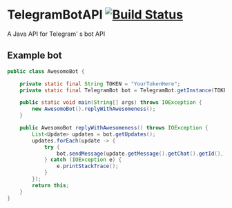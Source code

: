 # TelegramBotAPI    [![Build Status](https://travis-ci.org/Reefstah/TelegramBotAPI.svg?branch=master)](https://travis-ci.org/Reefstah/TelegramBotAPI)
A Java API for Telegram' s bot API

## Example bot
```java
public class AwesomoBot {

    private static final String TOKEN = "YourTokenHere";
    private static final TelegramBot bot = TelegramBot.getInstance(TOKEN);

    public static void main(String[] args) throws IOException {
        new AwesomoBot().replyWithAwesomeness();
    }

    public AwesomoBot replyWithAwesomeness() throws IOException {
        List<Update> updates = bot.getUpdates();
        updates.forEach(update -> {
            try {
                bot.sendMessage(update.getMessage().getChat().getId(), "You are awesum.");
            } catch (IOException e) {
                e.printStackTrace();
            }
        });
        return this;
    }
}
```